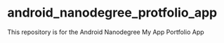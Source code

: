 # android_nanodegree_protfolio_app
This repository is for the Android Nanodegree My App Portfolio App
